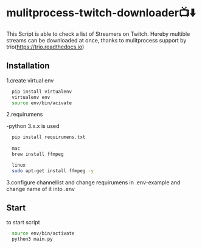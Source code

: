 # mulitprocess-twitch-downloader📺⬇️

This Script is able to check a list of Streamers on Twitch.
Hereby multible streams can be downloaded at once, thanks to mulitprocess support by trio(https://trio.readthedocs.io)

## Installation

1.create virtual env

```bash
  pip install virtualenv
  virtualenv env
  source env/bin/acivate
```

2.requirumens

-python 3.x.x is used

```bash
  pip install requirumens.txt
  
  mac
  brew install ffmpeg

  linux
  sudo apt-get install ffmpeg -y
```

3.configure channellist and change requirumens in .env-example and change name of it into .env

## Start

to start script

```bash
  source env/bin/activate
  python3 main.py
```
